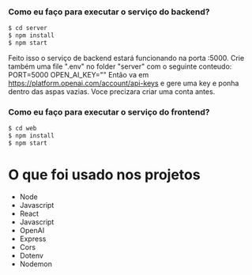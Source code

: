 ### Como eu faço para executar o serviço do backend?

```sh
$ cd server
$ npm install
$ npm start
```

Feito isso o serviço de backend estará funcionando na porta :5000. Crie também uma file ".env" no folder "server" com o seguinte conteudo:
PORT=5000
OPEN_AI_KEY=""
Então va em https://platform.openai.com/account/api-keys e gere uma key e ponha dentro das aspas vazias. Voce precizara criar uma conta antes.

### Como eu faço para executar o serviço do frontend?

```sh
$ cd web
$ npm install
$ npm start
```
# O que foi usado nos projetos

  - Node
  - Javascript
  - React
  - Javascript
  - OpenAI
  - Express
  - Cors
  - Dotenv
  - Nodemon
  
